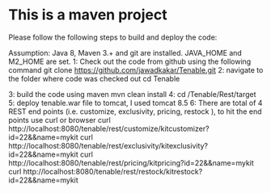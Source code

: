 # This is a maven project

Please follow the following steps to build and deploy the code:

Assumption: Java 8, Maven 3.+ and git are installed. JAVA_HOME and M2_HOME are set.
1: Check out the code from github using the following command 
   git clone https://github.com/jawadkakar/Tenable.git
2: navigate to the folder where code was checked out
   cd Tenable

3: build the code using maven 
   mvn clean install
4: cd /Tenable/Rest/target
5: deploy tenable.war file to tomcat, I used tomcat 8.5
6: There are total of 4 REST end points (i.e. customize, exclusivity, pricing, restock ), to hit the end points use curl or browser 
curl http://localhost:8080/tenable/rest/customize/kitcustomizer?id=22&&name=mykit
curl http://localhost:8080/tenable/rest/exclusivity/kitexclusivity?id=22&&name=mykit
curl http://localhost:8080/tenable/rest/pricing/kitpricing?id=22&&name=mykit
curl http://localhost:8080/tenable/rest/restock/kitrestock?id=22&&name=mykit




